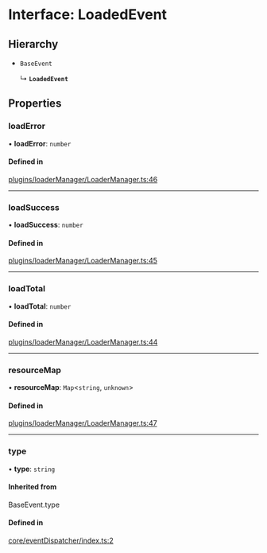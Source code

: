 # Interface: LoadedEvent

## Hierarchy

- `BaseEvent`

  ↳ **`LoadedEvent`**

## Properties

### loadError

• **loadError**: `number`

#### Defined in

[plugins/loaderManager/LoaderManager.ts:46](https://github.com/Shiotsukikaedesari/vis-three/blob/a569a59e/packages/plugins/loaderManager/LoaderManager.ts#L46)

___

### loadSuccess

• **loadSuccess**: `number`

#### Defined in

[plugins/loaderManager/LoaderManager.ts:45](https://github.com/Shiotsukikaedesari/vis-three/blob/a569a59e/packages/plugins/loaderManager/LoaderManager.ts#L45)

___

### loadTotal

• **loadTotal**: `number`

#### Defined in

[plugins/loaderManager/LoaderManager.ts:44](https://github.com/Shiotsukikaedesari/vis-three/blob/a569a59e/packages/plugins/loaderManager/LoaderManager.ts#L44)

___

### resourceMap

• **resourceMap**: `Map`<`string`, `unknown`\>

#### Defined in

[plugins/loaderManager/LoaderManager.ts:47](https://github.com/Shiotsukikaedesari/vis-three/blob/a569a59e/packages/plugins/loaderManager/LoaderManager.ts#L47)

___

### type

• **type**: `string`

#### Inherited from

BaseEvent.type

#### Defined in

[core/eventDispatcher/index.ts:2](https://github.com/Shiotsukikaedesari/vis-three/blob/a569a59e/packages/core/eventDispatcher/index.ts#L2)
